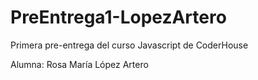# PreEntrega1-LopezArtero
Primera pre-entrega del curso Javascript de CoderHouse

Alumna: Rosa María López Artero